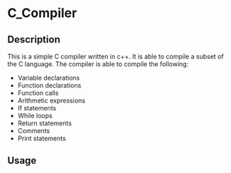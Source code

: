 # C_Compiler

## Description
This is a simple C compiler written in c++. It is able to compile a subset of the C language. The compiler is able to compile the following:
- Variable declarations
- Function declarations
- Function calls
- Arithmetic expressions
- If statements
- While loops
- Return statements
- Comments
- Print statements

## Usage
